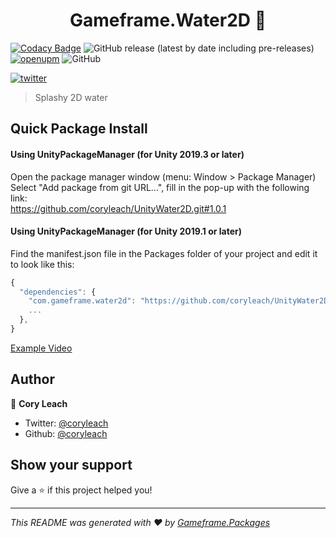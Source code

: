 <h1 align="center">Gameframe.Water2D 👋</h1>

<!-- BADGE-START -->
[![Codacy Badge](https://app.codacy.com/project/badge/Grade/2ba0a4bb579d4a96ac91ab77458f7f76)](https://www.codacy.com/manual/coryleach/UnitySaveLoad?utm_source=github.com&amp;utm_medium=referral&amp;utm_content=coryleach/UnitySaveLoad&amp;utm_campaign=Badge_Grade)
![GitHub release (latest by date including pre-releases)](https://img.shields.io/github/v/release/coryleach/UnitySaveLoad?include_prereleases)
[![openupm](https://img.shields.io/npm/v/com.gameframe.saveload?label=openupm&registry_uri=https://package.openupm.com)](https://openupm.com/packages/com.gameframe.saveload/)
![GitHub](https://img.shields.io/github/license/coryleach/UnitySaveLoad)

[![twitter](https://img.shields.io/twitter/follow/coryleach.svg?style=social)](https://twitter.com/coryleach)
<!-- BADGE-END -->

> Splashy 2D water

## Quick Package Install

#### Using UnityPackageManager (for Unity 2019.3 or later)
Open the package manager window (menu: Window > Package Manager)<br/>
Select "Add package from git URL...", fill in the pop-up with the following link:<br/>
https://github.com/coryleach/UnityWater2D.git#1.0.1<br/>

#### Using UnityPackageManager (for Unity 2019.1 or later)

Find the manifest.json file in the Packages folder of your project and edit it to look like this:
```js
{
  "dependencies": {
    "com.gameframe.water2d": "https://github.com/coryleach/UnityWater2D.git#1.0.1",
    ...
  },
}
```

<!-- DOC-START -->
<!-- 
Changes between 'DOC START' and 'DOC END' will not be modified by readme update scripts
-->

<a href="https://i.imgur.com/wQbhC0w">Example Video</a>

<!-- DOC-END -->

## Author

👤 **Cory Leach**

* Twitter: [@coryleach](https://twitter.com/coryleach)
* Github: [@coryleach](https://github.com/coryleach)


## Show your support

Give a ⭐️ if this project helped you!

***
_This README was generated with ❤️ by [Gameframe.Packages](https://github.com/coryleach/unitypackages)_
